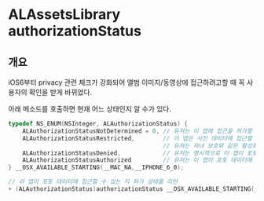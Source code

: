 ALAssetsLibrary authorizationStatus
===================================

개요
----

iOS6부터 privacy 관련 체크가 강화되어 앨범 이미지/동영상에 접근하려고할
때 꼭 사용자의 확인을 받게 바뀌었다.

아래 메소드를 호출하면 현재 어느 상태인지 알 수가 있다.

```objectivec
typedef NS_ENUM(NSInteger, ALAuthorizationStatus) {
    ALAuthorizationStatusNotDetermined = 0, // 유저는 이 앱에 접근을 허가할 지 아직 결정을 하지 않음.
    ALAuthorizationStatusRestricted,        // 이 앱은 사진 데이터에 접근할 수 없는 상태. 
                                            // 유저는 자녀 보호와 같은 활성화된 제약으로 인해 앱의 접근 상태를 바꿀 수 없음.
    ALAuthorizationStatusDenied,            // 유저는 명시적으로 이 앱이 포토 데이터에 접근하는 것을 거부했음.
    ALAuthorizationStatusAuthorized         // 유저는 이 앱이 포토 데이터에 접근하는 것을 허가했음.
} __OSX_AVAILABLE_STARTING(__MAC_NA,__IPHONE_6_0);

// 이 앱이 포토 데이터에 접근할 수 있는 지 허가 상태를 리턴
+ (ALAuthorizationStatus)authorizationStatus __OSX_AVAILABLE_STARTING(__MAC_NA,__IPHONE_6_0);
```
